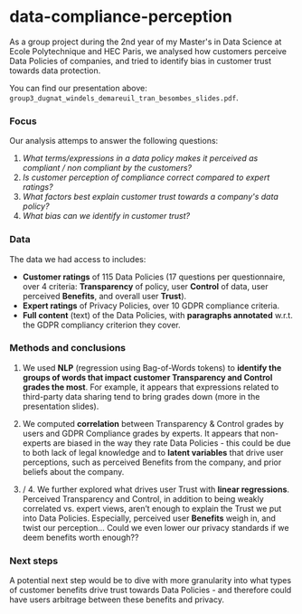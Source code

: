 # data-compliance-perception

As a group project during the 2nd year of my Master's in Data Science at Ecole Polytechnique and HEC Paris, we analysed how customers perceive Data Policies of companies, and tried to identify bias in customer trust towards data protection.

You can find our presentation above: `group3_dugnat_windels_demareuil_tran_besombes_slides.pdf`.

### Focus

Our analysis attemps to answer the following questions:

1. _What terms/expressions in a data policy makes it perceived as compliant / non compliant by the customers?_
2. _Is customer perception of compliance correct compared to expert ratings?_
3. _What factors best explain customer trust towards a company's data policy?_
4. _What bias can we identify in customer trust?_


### Data

The data we had access to includes:

* __Customer ratings__ of 115 Data Policies (17 questions per questionnaire, over 4 criteria: __Transparency__ of policy, user __Control__ of data, user perceived __Benefits__, and overall user __Trust__).
* __Expert ratings__ of Privacy Policies, over 10 GDPR compliance criteria.
* __Full content__ (text) of the Data Policies, with __paragraphs annotated__ w.r.t. the GDPR compliancy criterion they cover.


### Methods and conclusions

1. We used __NLP__ (regression using Bag-of-Words tokens) to __identify the groups of words that impact customer Transparency and Control grades the most__. For example, it appears that expressions related to third-party data sharing tend to bring grades down (more in the presentation slides).

2. We computed **correlation** between Transparency & Control grades by users and GDPR Compliance grades by experts. It appears that non-experts are biased in the way they rate Data Policies - this could be due to both lack of legal knowledge and to **latent variables** that drive user perceptions, such as perceived Benefits from the company, and prior beliefs about the company.

3. / 4. We further explored what drives user Trust with __linear regressions__. Perceived Transparency and Control, in addition to being weakly correlated vs. expert views, aren’t enough to explain the Trust we put into Data Policies. Especially, perceived user __Benefits__ weigh in, and twist our perception… Could we even lower our privacy standards if we deem benefits worth enough??


### Next steps

A potential next step would be to dive with more granularity into what types of customer benefits drive trust towards Data Policies - and therefore could have users arbitrage between these benefits and privacy.
